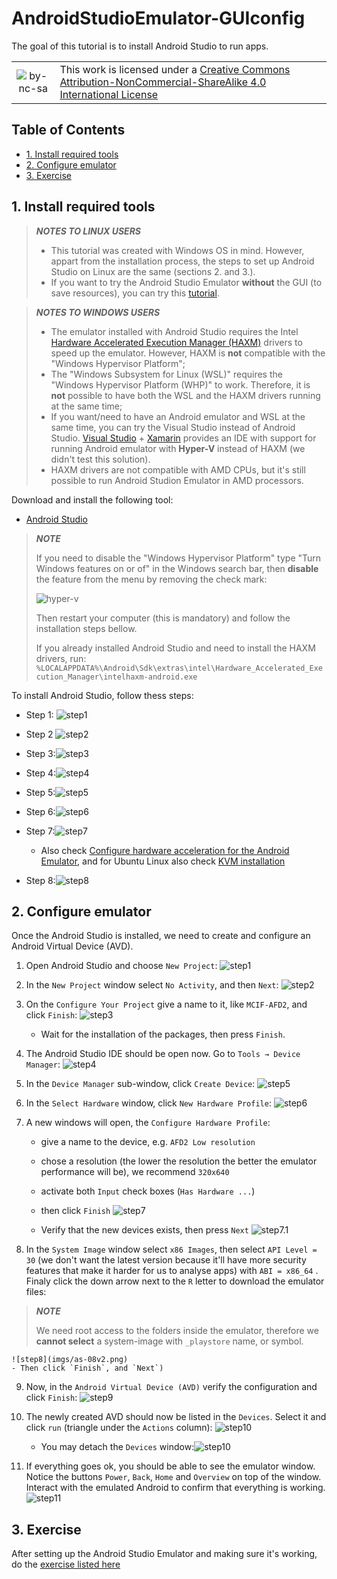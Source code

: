 # AndroidStudioEmulator-GUIconfig <!-- omit in toc -->

The goal of this tutorial is to install Android Studio to run apps.

|         |           |
| :-:     | :--       |
| ![by-nc-sa](https://i.creativecommons.org/l/by-nc-sa/4.0/88x31.png) | This work is licensed under a [Creative Commons Attribution-NonCommercial-ShareAlike 4.0 International License](http://creativecommons.org/licenses/by-nc-sa/4.0/) |

## Table of Contents <!-- omit in toc -->
- [1. Install required tools](#1-install-required-tools)
- [2. Configure emulator](#2-configure-emulator)
- [3. Exercise](#3-exercise)

## 1. Install required tools

> **_NOTES TO LINUX USERS_**
> 
> - This tutorial was created with Windows OS in mind. However, appart from the installation process, the steps to set up Android Studio on Linux are the same (sections 2. and 3.).
> - If you want to try the Android Studio Emulator **without** the GUI (to save resources), you can try this [tutorial](https://labcif.github.io/AndroidStudioEmulator-cmdConfig/).

> **_NOTES TO WINDOWS USERS_**
>  
> - The emulator installed with Android Studio requires the Intel [Hardware Accelerated Execution Manager (HAXM)](https://github.com/intel/haxm) drivers to speed up the emulator. However, HAXM is **not** compatible with the "Windows Hypervisor Platform";
> - The "Windows Subsystem for Linux (WSL)" requires the "Windows Hypervisor Platform (WHP)" to work. Therefore, it is **not** possible to have both the WSL and the HAXM drivers running at the same time;
> - If you want/need to have an Android emulator and WSL at the same time, you can try the Visual Studio instead of Android Studio. [Visual Studio](https://docs.microsoft.com/en-us/xamarin/android/get-started/installation/android-emulator/hardware-acceleration?pivots=windows) + [Xamarin](https://docs.microsoft.com/en-us/xamarin/get-started/installation/windows) provides an IDE with support for running Android emulator with **Hyper-V** instead of HAXM (we didn't test this solution).
> - HAXM drivers are not compatible with AMD CPUs, but it's still possible to run Android Studion Emulator in AMD processors.

Download and install the following tool:

- [Android Studio](https://developer.android.com/studio)

> **_NOTE_**
>
> If you need to disable the "Windows Hypervisor Platform" type "Turn Windows features on or of" in the Windows search bar, then **disable** the feature from the menu by removing the check mark:
>
> ![hyper-v](imgs/hyper-v.png)
> 
> Then restart your computer (this is mandatory) and follow the installation steps bellow.
> 
> If you already installed Android Studio and need to install the HAXM drivers, run: `%LOCALAPPDATA%\Android\Sdk\extras\intel\Hardware_Accelerated_Execution_Manager\intelhaxm-android.exe`

To install Android Studio, follow thess steps:
- Step 1: ![step1](imgs/inst-01v2.png)

- Step 2 ![step2](imgs/inst-02v2.png)

- Step 3:![step3](imgs/inst-03v2.png)

- Step 4:![step4](imgs/inst-04v2.png)

- Step 5:![step5](imgs/inst-05v2.png)

- Step 6:![step6](imgs/inst-06v2.png)

- Step 7:![step7](imgs/inst-07v2.png)
	- Also check [Configure hardware acceleration for the Android Emulator](https://developer.android.com/studio/run/emulator-acceleration?utm_source=android-studio), and for Ubuntu Linux also check [KVM installation](https://help.ubuntu.com/community/KVM)

- Step 8:![step8](imgs/inst-08v2.png)


## 2. Configure emulator

Once the Android Studio is installed, we need to create and configure an Android Virtual Device (AVD).

1. Open Android Studio and choose `New Project`:
    ![step1](imgs/as-01v2.png)

2. In the `New Project` window select `No Activity`, and then `Next`:
    ![step2](imgs/as-02v2.png)

3. On the `Configure Your Project` give a name to it, like `MCIF-AFD2`, and click `Finish`:
    ![step3](imgs/as-03v2.png)
	- Wait for the installation of the packages, then press `Finish`.

4. The Android Studio IDE should be open now. Go to `Tools → Device Manager`:
    ![step4](imgs/as-04v2.png)

5. In the `Device Manager` sub-window, click `Create Device`:
    ![step5](imgs/as-05v2.png)

6. In the `Select Hardware` window, click `New Hardware Profile`:
    ![step6](imgs/as-06v2.png)

7. A new windows will open, the `Configure Hardware Profile`:
	- give a name to the device, e.g. `AFD2 Low resolution`
	- chose a resolution (the lower the resolution the better the emulator performance will be), we recommend `320x640`
	- activate both `Input` check boxes (`Has Hardware ...`)
	- then click `Finish`
    ![step7](imgs/as-07v2.png)

	- Verify that the new devices exists, then press `Next`
		![step7.1](imgs/as-07.1v2.png)

8. In the `System Image` window select `x86 Images`, then select `API Level = 30` (we don't want the latest version because it'll have more security features that make it harder for us to analyse apps) with `ABI = x86_64` . Finaly click the down arrow next to the `R` letter to download the emulator files:

> **_NOTE_**
>
> We need root access to the folders inside the emulator, therefore we **cannot select** a system-image with `_playstore` name, or symbol.

    ![step8](imgs/as-08v2.png)
	- Then click `Finish`, and `Next`)

9. Now, in the `Android Virtual Device (AVD)` verify the configuration and click `Finish`:
	![step9](imgs/as-09v2.png)

10. The newly created AVD should now be listed in the `Devices`. Select it and click `run` (triangle under the `Actions` column):
	![step10](imgs/as-10v2.png)
	- You may detach the `Devices` window:![step10](imgs/as-10.1v2.png)
	

11. If everything goes ok, you should be able to see the emulator window. Notice the buttons `Power`, `Back`, `Home` and `Overview` on top of the window. Interact with the emulated Android to confirm that everything is working.
	![step11](imgs/as-11v2.png)

## 3. Exercise

After setting up the Android Studio Emulator and making sure it's working, do the [exercise listed here](https://labcif-tutorials.github.io/AndroidStudioEmulator-acquireAppsData/)
